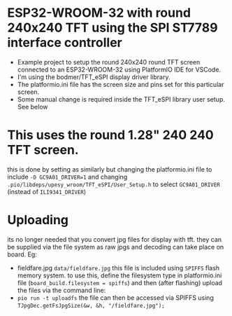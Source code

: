 # ESP32-WROOM-32 with round 240x240 TFT using the SPI ST7789 interface controller

- Example project to setup the round 240x240 round TFT screen connected to an ESP32-WROOM-32 using PlatformIO IDE for VSCode.
- I'm using the bodmer/TFT_eSPI display driver library.
- The platformio.ini file has the screen size and pins set for this particular screen.
- Some manual change is required inside the TFT_eSPI library user setup. See below

# This uses the round 1.28" 240 240 TFT screen.
this is done by setting as similarly but changing the platformio.ini file to include `-D GC9A01_DRIVER=1` and changing `.pio/libdeps/upesy_wroom/TFT_eSPI/User_Setup.h`  to select `GC9A01_DRIVER` (instead of `ILI9341_DRIVER`)



# Uploading
its no longer needed that you convert jpg files for display with tft. they can be supplied via the file system as raw jpgs and decoding can take place on board. Eg:
- fieldfare.jpg `data/fieldfare.jpg`
this file is included using `SPIFFS` flash memory system. to use this, define the filesystem type in platformio.ini file (`board_build.filesystem = spiffs`) and then (after flashing) upload the files via the command line:
- `pio run -t uploadfs`
the file can then be accessed via SPIFFS using `TJpgDec.getFsJpgSize(&w, &h, "/fieldfare.jpg");`